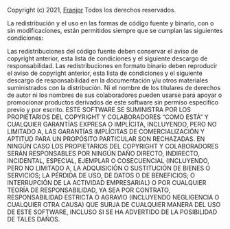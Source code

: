 Copyright (c) 2021, [Franjpr](https://github.com/franjpr)
Todos los derechos reservados.

La redistribución y el uso en las formas de código fuente y binario, con o sin modificaciones, están permitidos siempre que se cumplan las siguientes condiciones:

Las redistribuciones del código fuente deben conservar el aviso de copyright anterior, esta lista de condiciones y el siguiente descargo de responsabilidad.
Las redistribuciones en formato binario deben reproducir el aviso de copyright anterior, esta lista de condiciones y el siguiente descargo de responsabilidad en la documentación y/u otros materiales suministrados con la distribución.
Ni el nombre de los titulares de derechos de autor ni los nombres de sus colaboradores pueden usarse para apoyar o promocionar productos derivados de este software sin permiso específico previo y por escrito.
ESTE SOFTWARE SE SUMINISTRA POR LOS PROPIETARIOS DEL COPYRIGHT Y COLABORADORES “COMO ESTÁ” Y CUALQUIER GARANTÍAS EXPRESA O IMPLÍCITA, INCLUYENDO, PERO NO LIMITADO A, LAS GARANTÍAS IMPLÍCITAS DE COMERCIALIZACIÓN Y APTITUD PARA UN PROPÓSITO PARTICULAR SON RECHAZADAS. EN NINGÚN CASO LOS PROPIETARIOS DEL COPYRIGHT Y COLABORADORES SERÁN RESPONSABLES POR NINGÚN DAÑO DIRECTO, INDIRECTO, INCIDENTAL, ESPECIAL, EJEMPLAR O COSECUENCIAL (INCLUYENDO, PERO NO LIMITADO A, LA ADQUISICIÓN O SUSTITUCIÓN DE BIENES O SERVICIOS; LA PÉRDIDA DE USO, DE DATOS O DE BENEFICIOS; O INTERRUPCIÓN DE LA ACTIVIDAD EMPRESARIAL) O POR CUALQUIER TEORÍA DE RESPONSABILIDAD, YA SEA POR CONTRATO, RESPONSABILIDAD ESTRICTA O AGRAVIO (INCLUYENDO NEGLIGENCIA O CUALQUIER OTRA CAUSA) QUE SURJA DE CUALQUIER MANERA DEL USO DE ESTE SOFTWARE, INCLUSO SI SE HA ADVERTIDO DE LA POSIBILIDAD DE TALES DAÑOS.
